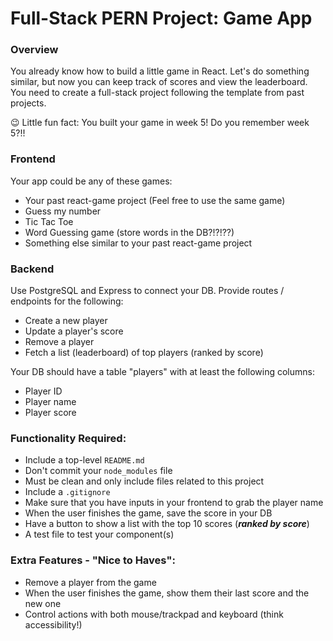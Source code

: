 # Full-Stack PERN Project: Game App

### Overview

You already know how to build a little game in React. Let's do something similar, but now you can keep track of scores and view the leaderboard. You need to create a full-stack project following the template from past projects.

😉 Little fun fact: You built your game in week 5! Do you remember week 5?!!

### Frontend

Your app could be any of these games:

- Your past react-game project (Feel free to use the same game)
- Guess my number
- Tic Tac Toe
- Word Guessing game (store words in the DB?!?!??)
- Something else similar to your past react-game project

### Backend

Use PostgreSQL and Express to connect your DB. Provide routes / endpoints for the following:

- Create a new player
- Update a player's score
- Remove a player
- Fetch a list (leaderboard) of top players (ranked by score)

Your DB should have a table "players" with at least the following columns:

- Player ID
- Player name
- Player score

### Functionality Required:

- Include a top-level `README.md`
- Don't commit your `node_modules` file
- Must be clean and only include files related to this project
- Include a `.gitignore`
- Make sure that you have inputs in your frontend to grab the player name
- When the user finishes the game, save the score in your DB
- Have a button to show a list with the top 10 scores (_**ranked by score**_)
- A test file to test your component(s)

### Extra Features - "Nice to Haves":

- Remove a player from the game
- When the user finishes the game, show them their last score and the new one
- Control actions with both mouse/trackpad and keyboard (think accessibility!)
